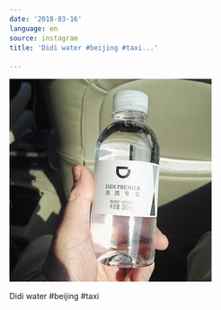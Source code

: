 ```yaml
---
date: '2018-03-16'
language: en
source: instagram
title: 'Didi water #beijing #taxi...'

---
```


![](/uploads/instagram/201803/6a566f848b0d30ff9270460131112c0b.jpg)

Didi water #beijing #taxi
            